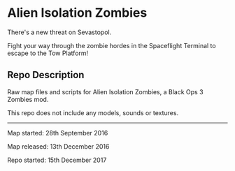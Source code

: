 # Alien Isolation Zombies

There's a new threat on Sevastopol.

Fight your way through the zombie hordes in the Spaceflight Terminal to escape to the Tow Platform!

## Repo Description

Raw map files and scripts for Alien Isolation Zombies, a Black Ops 3 Zombies mod.

This repo does not include any models, sounds or textures.

---

Map started: 28th September 2016

Map released: 13th December 2016

Repo started: 15th December 2017